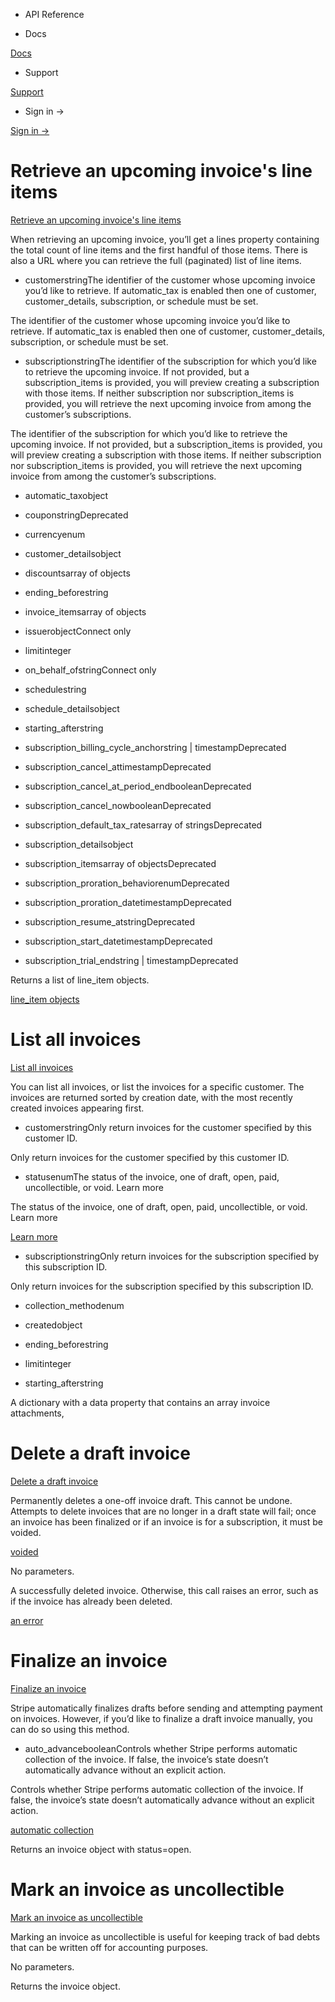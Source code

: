 - API Reference

- Docs

[Docs](/)

- Support

[Support](https://support.stripe.com)

- Sign in →

[Sign in →](https://dashboard.stripe.com/login)

# Retrieve an upcoming invoice's line items

[Retrieve an upcoming invoice's line items](/api/invoices/upcoming_invoice_lines)

When retrieving an upcoming invoice, you’ll get a lines property containing the total count of line items and the first handful of those items. There is also a URL where you can retrieve the full (paginated) list of line items.

- customerstringThe identifier of the customer whose upcoming invoice you’d like to retrieve. If automatic_tax is enabled then one of customer, customer_details, subscription, or schedule must be set.

The identifier of the customer whose upcoming invoice you’d like to retrieve. If automatic_tax is enabled then one of customer, customer_details, subscription, or schedule must be set.

- subscriptionstringThe identifier of the subscription for which you’d like to retrieve the upcoming invoice. If not provided, but a subscription_items is provided, you will preview creating a subscription with those items. If neither subscription nor subscription_items is provided, you will retrieve the next upcoming invoice from among the customer’s subscriptions.

The identifier of the subscription for which you’d like to retrieve the upcoming invoice. If not provided, but a subscription_items is provided, you will preview creating a subscription with those items. If neither subscription nor subscription_items is provided, you will retrieve the next upcoming invoice from among the customer’s subscriptions.

- automatic_taxobject

- couponstringDeprecated

- currencyenum

- customer_detailsobject

- discountsarray of objects

- ending_beforestring

- invoice_itemsarray of objects

- issuerobjectConnect only

- limitinteger

- on_behalf_ofstringConnect only

- schedulestring

- schedule_detailsobject

- starting_afterstring

- subscription_billing_cycle_anchorstring | timestampDeprecated

- subscription_cancel_attimestampDeprecated

- subscription_cancel_at_period_endbooleanDeprecated

- subscription_cancel_nowbooleanDeprecated

- subscription_default_tax_ratesarray of stringsDeprecated

- subscription_detailsobject

- subscription_itemsarray of objectsDeprecated

- subscription_proration_behaviorenumDeprecated

- subscription_proration_datetimestampDeprecated

- subscription_resume_atstringDeprecated

- subscription_start_datetimestampDeprecated

- subscription_trial_endstring | timestampDeprecated

Returns a list of line_item objects.

[line_item objects](#invoice_line_item_object)

# List all invoices

[List all invoices](/api/invoices/list)

You can list all invoices, or list the invoices for a specific customer. The invoices are returned sorted by creation date, with the most recently created invoices appearing first.

- customerstringOnly return invoices for the customer specified by this customer ID.

Only return invoices for the customer specified by this customer ID.

- statusenumThe status of the invoice, one of draft, open, paid, uncollectible, or void. Learn more

The status of the invoice, one of draft, open, paid, uncollectible, or void. Learn more

[Learn more](/billing/invoices/workflow#workflow-overview)

- subscriptionstringOnly return invoices for the subscription specified by this subscription ID.

Only return invoices for the subscription specified by this subscription ID.

- collection_methodenum

- createdobject

- ending_beforestring

- limitinteger

- starting_afterstring

A dictionary with a data property that contains an array invoice attachments,

# Delete a draft invoice

[Delete a draft invoice](/api/invoices/delete)

Permanently deletes a one-off invoice draft. This cannot be undone. Attempts to delete invoices that are no longer in a draft state will fail; once an invoice has been finalized or if an invoice is for a subscription, it must be voided.

[voided](#void_invoice)

No parameters.

A successfully deleted invoice. Otherwise, this call raises an error, such as if the invoice has already been deleted.

[an error](#errors)

# Finalize an invoice

[Finalize an invoice](/api/invoices/finalize)

Stripe automatically finalizes drafts before sending and attempting payment on invoices. However, if you’d like to finalize a draft invoice manually, you can do so using this method.

- auto_advancebooleanControls whether Stripe performs automatic collection of the invoice. If false, the invoice’s state doesn’t automatically advance without an explicit action.

Controls whether Stripe performs automatic collection of the invoice. If false, the invoice’s state doesn’t automatically advance without an explicit action.

[automatic collection](/invoicing/integration/automatic-advancement-collection)

Returns an invoice object with status=open.

# Mark an invoice as uncollectible

[Mark an invoice as uncollectible](/api/invoices/mark_uncollectible)

Marking an invoice as uncollectible is useful for keeping track of bad debts that can be written off for accounting purposes.

No parameters.

Returns the invoice object.
